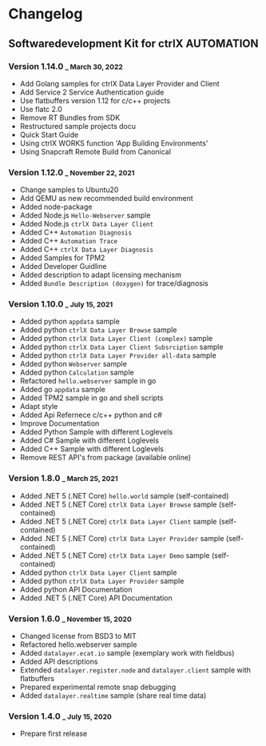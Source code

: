 # Changelog

## Softwaredevelopment Kit for ctrlX AUTOMATION

### Version 1.14.0 <small>_ March 30, 2022</small>

* Add Golang samples for ctrlX Data Layer Provider and Client
* Add Service 2 Service Authentication guide
* Use flatbuffers version 1.12 for c/c++ projects
* Use flatc 2.0
* Remove RT Bundles from SDK
* Restructured sample projects docu
* Quick Start Guide
* Using ctrlX WORKS function 'App Building Environments'
* Using Snapcraft Remote Build from Canonical

### Version 1.12.0 <small>_ November 22, 2021</small>

* Change samples to Ubuntu20
* Add QEMU as new recommended build environment
* Added node-package
* Added Node.js `Hello-Webserver` sample
* Added Node.js `ctrlX Data Layer Client`
* Added C++ `Automation Diagnosis`
* Added C++ `Automation Trace`
* Added C++ `ctrlX Data Layer Diagnosis`
* Added Samples for TPM2
* Added Developer Guidline
* Added description to adapt licensing mechanism
* Added `Bundle Description (doxygen)` for trace/diagnosis

### Version 1.10.0 <small>_ July 15, 2021</small>

* Added python `appdata` sample 
* Added python `ctrlX Data Layer Browse` sample 
* Added python `ctrlX Data Layer Client (complex)` sample 
* Added python `ctrlX Data Layer Client Subsrciption` sample 
* Added python `ctrlX Data Layer Provider all-data` sample 
* Added python `Webserver` sample 
* Added python `Calculation` sample 
* Refactored `hello.webserver` sample in go
* Added go `appdata` sample
* Added TPM2 sample in go and shell scripts 
* Adapt style
* Added Api Refernece c/c++ python and c#
* Improve Documentation
* Added Python Sample with different Loglevels
* Added C# Sample with different Loglevels
* Added C++ Sample with different Loglevels
* Remove REST API's from package (available online)

### Version 1.8.0 <small>_ March 25, 2021</small>

* Added .NET 5 (.NET Core) `hello.world` sample (self-contained)
* Added .NET 5 (.NET Core) `ctrlX Data Layer Browse` sample (self-contained)
* Added .NET 5 (.NET Core) `ctrlX Data Layer Client` sample (self-contained)
* Added .NET 5 (.NET Core) `ctrlX Data Layer Provider` sample (self-contained)
* Added .NET 5 (.NET Core) `ctrlX Data Layer Demo` sample (self-contained)
* Added python `ctrlX Data Layer Client` sample 
* Added python `ctrlX Data Layer Provider` sample 
* Added python API Documentation
* Added .NET 5 (.NET Core) API Documentation

### Version 1.6.0 <small>_ November 15, 2020</small>

* Changed license from BSD3 to MIT
* Refactored hello.webserver sample
* Added `datalayer.ecat.io` sample (exemplary work with fieldbus)
* Added API descriptions
* Extended `datalayer.register.node` and `datalayer.client` sample with flatbuffers
* Prepared experimental remote snap debugging
* Added `datalayer.realtime` sample (share real time data)

### Version 1.4.0 <small>_ July 15, 2020</small>

* Prepare first release
